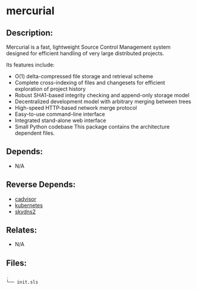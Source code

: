 # mercurial

## Description:

Mercurial is a fast, lightweight Source Control Management system designed for efficient handling of very large distributed projects.

Its features include:
* O(1) delta-compressed file storage and retrieval scheme
* Complete cross-indexing of files and changesets for efficient exploration
  of project history
* Robust SHA1-based integrity checking and append-only storage model
* Decentralized development model with arbitrary merging between trees
* High-speed HTTP-based network merge protocol
* Easy-to-use command-line interface
* Integrated stand-alone web interface
* Small Python codebase
This package contains the architecture dependent files.

## Depends:

  -  N/A

## Reverse Depends:

  -  [cadvisor](/salt/cadvisor)
  -  [kubernetes](/salt/kubernetes)
  -  [skydns2](/salt/skydns2)

## Relates:

  -  N/A

## Files:

```bash
.
└── init.sls
```
